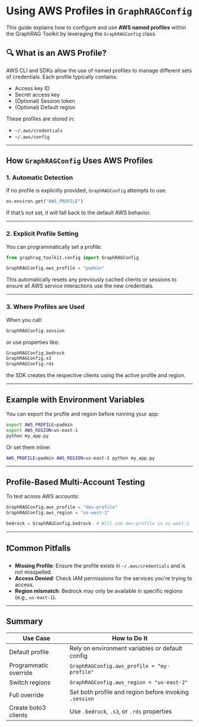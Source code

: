 # Using AWS Profiles in `GraphRAGConfig`

This guide explains how to configure and use **AWS named profiles** within the GraphRAG Toolkit by leveraging the `GraphRAGConfig` class.

## 🔍 What is an AWS Profile?

AWS CLI and SDKs allow the use of named profiles to manage different sets of credentials. Each profile typically contains:
- Access key ID
- Secret access key
- (Optional) Session token
- (Optional) Default region

These profiles are stored in:
- `~/.aws/credentials`
- `~/.aws/config`

---

## How `GraphRAGConfig` Uses AWS Profiles

### 1. **Automatic Detection**
If no profile is explicitly provided, `GraphRAGConfig` attempts to use:
```python
os.environ.get("AWS_PROFILE")
```

If that’s not set, it will fall back to the default AWS behavior.

---

### 2. **Explicit Profile Setting**

You can programmatically set a profile:

```python
from graphrag_toolkit.config import GraphRAGConfig

GraphRAGConfig.aws_profile = "padmin"
```

This automatically resets any previously cached clients or sessions to ensure all AWS service interactions use the new credentials.

---

### 3. **Where Profiles are Used**

When you call:

```python
GraphRAGConfig.session
```

or use properties like:

```python
GraphRAGConfig.bedrock
GraphRAGConfig.s3
GraphRAGConfig.rds
```

the SDK creates the respective clients using the active profile and region.

---

## Example with Environment Variables

You can export the profile and region before running your app:

```bash
export AWS_PROFILE=padmin
export AWS_REGION=us-east-1
python my_app.py
```

Or set them inline:

```bash
AWS_PROFILE=padmin AWS_REGION=us-east-1 python my_app.py
```

---

## Profile-Based Multi-Account Testing

To test across AWS accounts:
```python
GraphRAGConfig.aws_profile = "dev-profile"
GraphRAGConfig.aws_region = "us-west-2"

bedrock = GraphRAGConfig.bedrock  # Will use dev-profile in us-west-2
```

---

## ❗Common Pitfalls

- **Missing Profile**: Ensure the profile exists in `~/.aws/credentials` and is not misspelled.
- **Access Denied**: Check IAM permissions for the services you're trying to access.
- **Region mismatch**: Bedrock may only be available in specific regions (e.g., `us-east-1`).

---

## Summary

| Use Case                     | How to Do It                                              |
|-----------------------------|------------------------------------------------------------|
| Default profile              | Rely on environment variables or default config           |
| Programmatic override        | `GraphRAGConfig.aws_profile = "my-profile"`               |
| Switch regions               | `GraphRAGConfig.aws_region = "us-east-2"`                 |
| Full override                | Set both profile and region before invoking `.session`    |
| Create boto3 clients         | Use `.bedrock`, `.s3`, or `.rds` properties               |